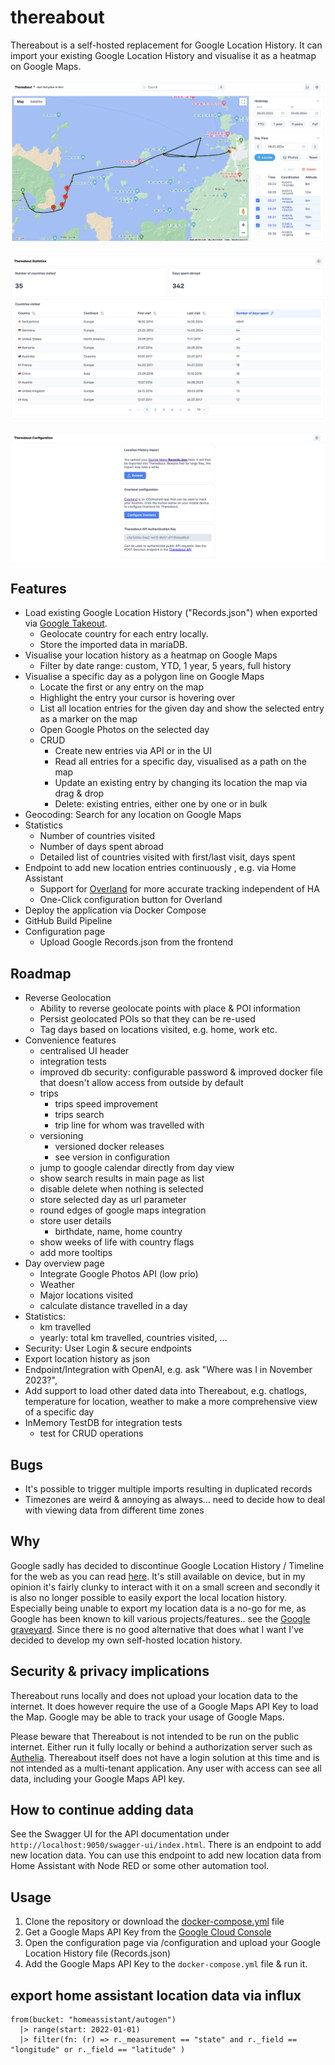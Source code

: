 # thereabout
Thereabout is a self-hosted replacement for Google Location History. It can import your existing Google Location History and visualise it as a heatmap on Google Maps.

![Thereabout Main UI](/documentation/img/v6_main.png)

![Thereabout Statistics](/documentation/img/v6_statistics.png)

![Thereabout Configuration](/documentation/img/v6_config.png)

## Features
+ Load existing Google Location History ("Records.json") when exported via [Google Takeout](https://takeout.google.com).
  + Geolocate country for each entry locally.
  + Store the imported data in mariaDB.
+ Visualise your location history as a heatmap on Google Maps
  + Filter by date range: custom, YTD, 1 year, 5 years, full history
+ Visualise a specific day as a polygon line on Google Maps
  + Locate the first or any entry on the map
  + Highlight the entry your cursor is hovering over
  + List all location entries for the given day and show the selected entry as a marker on the map
  + Open Google Photos on the selected day
  + CRUD
    + Create new entries via API or in the UI
    + Read all entries for a specific day, visualised as a path on the map
    + Update an existing entry by changing its location the map via drag & drop
    + Delete: existing entries, either one by one or in bulk
+ Geocoding: Search for any location on Google Maps
+ Statistics
  + Number of countries visited
  + Number of days spent abroad
  + Detailed list of countries visited with first/last visit, days spent
+ Endpoint to add new location entries continuously , e.g. via Home Assistant
  + Support for [Overland](https://github.com/aaronpk/Overland-iOS) for more accurate tracking independent of HA
  + One-Click configuration button for Overland
+ Deploy the application via Docker Compose
+ GitHub Build Pipeline
+ Configuration page
  + Upload Google Records.json from the frontend

## Roadmap
+ Reverse Geolocation
  + Ability to reverse geolocate points with place & POI information
  + Persist geolocated POIs so that they can be re-used
  + Tag days based on locations visited, e.g. home, work etc.
+ Convenience features
  + centralised UI header
  + integration tests
  + improved db security: configurable password & improved docker file that doesn't allow access from outside by default
  + trips
    + trips speed improvement
    + trips search
    + trip line for whom was travelled with
  + versioning
    + versioned docker releases
    + see version in configuration
  + jump to google calendar directly from day view
  + show search results in main page as list
  + disable delete when nothing is selected
  + store selected day as url parameter
  + round edges of google maps integration
  + store user details
    + birthdate, name, home country
  + show weeks of life with country flags
  + add more tooltips
+ Day overview page
  + Integrate Google Photos API (low prio)
  + Weather
  + Major locations visited
  + calculate distance travelled in a day
+ Statistics:
  + km travelled
  + yearly: total km travelled, countries visited, ...
+ Security: User Login & secure endpoints
+ Export location history as json
+ Endpoint/Integration with OpenAI, e.g. ask "Where was I in November 2023?",
+ Add support to load other dated data into Thereabout, e.g. chatlogs, temperature for location, weather to make a more comprehensive view of a specific day
+ InMemory TestDB for integration tests
  + test for CRUD operations

## Bugs
+ It's possible to trigger multiple imports resulting in duplicated records
+ Timezones are weird & annoying as always... need to decide how to deal with viewing data from different time zones

## Why
Google sadly has decided to discontinue Google Location History / Timeline for the web as you can read [here](https://support.google.com/maps/answer/14169818?visit_id=638499772171143198-2056154066&p=maps_odlh&rd=1). It's still available on device, but in my opinion it's fairly clunky to interact with it on a small screen and secondly it is also no longer possible to easily export the local location history. Especially being unable to export my location data is a no-go for me, as Google has been known to kill various projects/features.. see the [Google graveyard](https://killedbygoogle.com/). Since there is no good alternative that does what I want I've decided to develop my own self-hosted location history.

## Security & privacy implications
Thereabout runs locally and does not upload your location data to the internet. It does however require the use of
a Google Maps API Key to load the Map. Google may be able to track your usage of Google Maps.

Please beware that Thereabout is not intended to be run on the public internet. Either run it fully locally or behind a 
authorization server such as [Authelia](https://www.authelia.com/). Thereabout itself does not have a login solution at this
time and is not intended as a multi-tenant application. Any user with access can see all data, including your Google Maps API key.

## How to continue adding data
See the Swagger UI for the API documentation under `http://localhost:9050/swagger-ui/index.html`. There is an endpoint to
add new location data. You can use this endpoint to add new location data from Home Assistant with Node RED or some other automation tool.

## Usage
1. Clone the repository or download the [docker-compose.yml](https://github.com/aerobless/thereabout/blob/main/docker-compose.yaml) file
2. Get a Google Maps API Key from the [Google Cloud Console](https://console.cloud.google.com/apis/library/maps-backend.googleapis.com)
3. Open the configuration page via /configuration and upload your Google Location History file (Records.json)
4. Add the Google Maps API Key to the `docker-compose.yml` file & run it.

## export home assistant location data via influx

```influxdb
from(bucket: "homeassistant/autogen")
  |> range(start: 2022-01-01)
  |> filter(fn: (r) => r._measurement == "state" and r._field == "longitude" or r._field == "latitude" )
```
